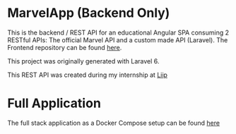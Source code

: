 # MarvelApp (Backend Only)

This is the backend / REST API for an educational Angular SPA consuming 2 RESTful APIs: The official Marvel API and a custom made API (Laravel). The Frontend repository can be found [here](https://github.com/DatSwissGuy/marvel-app-frontend).

This project was originally generated with Laravel 6.

This REST API was created during my internship at [Liip](https://www.liip.ch)

# Full Application

The full stack application as a Docker Compose setup can be found [here](https://github.com/DatSwissGuy/marvel-app)
